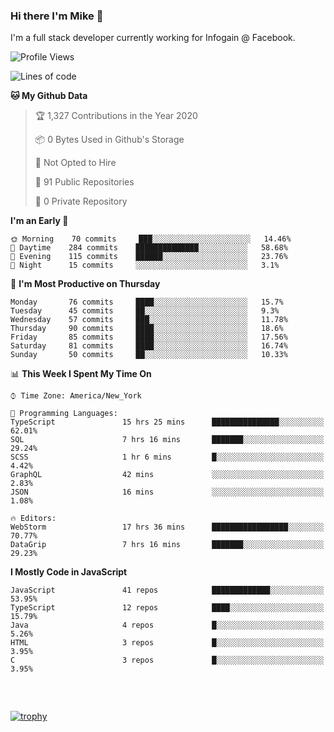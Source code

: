 ### Hi there I'm Mike 👋
I'm a full stack developer currently working for Infogain @ Facebook.

<!--START_SECTION:waka-->
![Profile Views](http://img.shields.io/badge/Profile%20Views-0-blue)

![Lines of code](https://img.shields.io/badge/From%20Hello%20World%20I%27ve%20Written-8.3%20million%20lines%20of%20code-blue)

**🐱 My Github Data** 

> 🏆 1,327 Contributions in the Year 2020
 > 
> 📦 0 Bytes Used in Github's Storage 
 > 
> 🚫 Not Opted to Hire
 > 
> 📜 91 Public Repositories
 > 
> 🔑 0 Private Repository 
 > 
**I'm an Early 🐤** 

```text
🌞 Morning    70 commits     ███░░░░░░░░░░░░░░░░░░░░░░   14.46% 
🌆 Daytime    284 commits    ██████████████░░░░░░░░░░░   58.68% 
🌃 Evening    115 commits    ██████░░░░░░░░░░░░░░░░░░░   23.76% 
🌙 Night      15 commits     ░░░░░░░░░░░░░░░░░░░░░░░░░   3.1%

```
📅 **I'm Most Productive on Thursday** 

```text
Monday       76 commits     ████░░░░░░░░░░░░░░░░░░░░░   15.7% 
Tuesday      45 commits     ██░░░░░░░░░░░░░░░░░░░░░░░   9.3% 
Wednesday    57 commits     ███░░░░░░░░░░░░░░░░░░░░░░   11.78% 
Thursday     90 commits     ████░░░░░░░░░░░░░░░░░░░░░   18.6% 
Friday       85 commits     ████░░░░░░░░░░░░░░░░░░░░░   17.56% 
Saturday     81 commits     ████░░░░░░░░░░░░░░░░░░░░░   16.74% 
Sunday       50 commits     ██░░░░░░░░░░░░░░░░░░░░░░░   10.33%

```


📊 **This Week I Spent My Time On** 

```text
⌚︎ Time Zone: America/New_York

💬 Programming Languages: 
TypeScript               15 hrs 25 mins      ███████████████░░░░░░░░░░   62.01% 
SQL                      7 hrs 16 mins       ███████░░░░░░░░░░░░░░░░░░   29.24% 
SCSS                     1 hr 6 mins         █░░░░░░░░░░░░░░░░░░░░░░░░   4.42% 
GraphQL                  42 mins             ░░░░░░░░░░░░░░░░░░░░░░░░░   2.83% 
JSON                     16 mins             ░░░░░░░░░░░░░░░░░░░░░░░░░   1.08%

🔥 Editors: 
WebStorm                 17 hrs 36 mins      █████████████████░░░░░░░░   70.77% 
DataGrip                 7 hrs 16 mins       ███████░░░░░░░░░░░░░░░░░░   29.23%

```

**I Mostly Code in JavaScript** 

```text
JavaScript               41 repos            █████████████░░░░░░░░░░░░   53.95% 
TypeScript               12 repos            ████░░░░░░░░░░░░░░░░░░░░░   15.79% 
Java                     4 repos             █░░░░░░░░░░░░░░░░░░░░░░░░   5.26% 
HTML                     3 repos             █░░░░░░░░░░░░░░░░░░░░░░░░   3.95% 
C                        3 repos             █░░░░░░░░░░░░░░░░░░░░░░░░   3.95%

```



<!--END_SECTION:waka-->

##### &nbsp;
[![trophy](https://github-profile-trophy.vercel.app/?username=uptonm&theme=dracula)](https://github.com/ryo-ma/github-profile-trophy)
